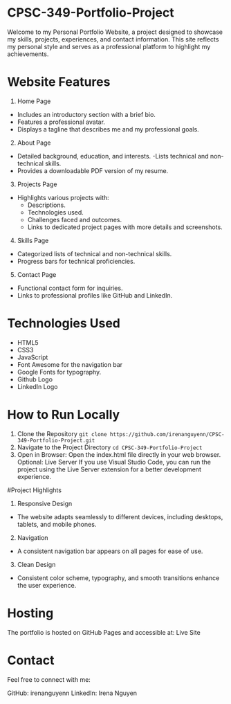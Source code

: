# CPSC-349-Portfolio-Project
Welcome to my Personal Portfolio Website, a project designed to showcase my skills, projects, experiences, and contact information. This site reflects my personal style and serves as a professional platform to highlight my achievements.

# Website Features
1. Home Page
  - Includes an introductory section with a brief bio.
  - Features a professional avatar.
  - Displays a tagline that describes me and my professional goals.
2. About Page
  - Detailed background, education, and interests.
  -Lists technical and non-technical skills.
  - Provides a downloadable PDF version of my resume.
3. Projects Page
  - Highlights various projects with:
    - Descriptions.
    - Technologies used.
    - Challenges faced and outcomes.
    - Links to dedicated project pages with more details and screenshots.
4. Skills Page
  - Categorized lists of technical and non-technical skills.
  - Progress bars for technical proficiencies.
5. Contact Page
  - Functional contact form for inquiries.
  - Links to professional profiles like GitHub and LinkedIn.
# Technologies Used
  - HTML5 
  - CSS3 
  - JavaScript 
  - Font Awesome for the navigation bar
  - Google Fonts for typography.
  - Github Logo
  - LinkedIn Logo
    
# How to Run Locally
1. Clone the Repository
```git clone https://github.com/irenanguyenn/CPSC-349-Portfolio-Project.git```
2. Navigate to the Project Directory
```cd CPSC-349-Portfolio-Project```
3. Open in Browser:
  Open the index.html file directly in your web browser.
  Optional: Live Server
If you use Visual Studio Code, you can run the project using the Live Server extension for a better development experience.

#Project Highlights
1. Responsive Design
  - The website adapts seamlessly to different devices, including desktops, tablets, and mobile phones.
2. Navigation
  - A consistent navigation bar appears on all pages for ease of use.
3. Clean Design
  - Consistent color scheme, typography, and smooth transitions enhance the user experience.

# Hosting
The portfolio is hosted on GitHub Pages and accessible at:
Live Site

# Contact
Feel free to connect with me:

GitHub: irenanguyenn
LinkedIn: Irena Nguyen

